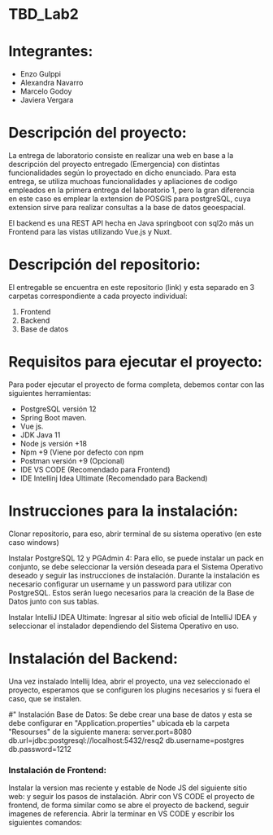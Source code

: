 # TBD_Lab2

# Integrantes: 
* Enzo Gulppi
* Alexandra Navarro
* Marcelo Godoy
* Javiera Vergara

# Descripción del proyecto:
La entrega de laboratorio consiste en realizar una web en base a la descripción del proyecto entregado (Emergencia) con distintas funcionalidades según lo proyectado en dicho enunciado. Para esta entrega, se utiliza muchoas funcionalidades y apliaciones de codigo empleados en la primera entrega del laboratorio 1, pero la gran diferencia en este caso es emplear la extension de POSGIS para postgreSQL, cuya extension sirve para realizar consultas a la base de datos geoespacial.

El backend es una REST API hecha en Java springboot con sql2o más un Frontend para las vistas utilizando Vue.js y Nuxt.

# Descripción del repositorio:
El entregable se encuentra en este repositorio (link) y esta separado en 3 carpetas correspondiente a cada proyecto individual:
1. Frontend
1. Backend
1. Base de datos

# Requisitos para ejecutar el proyecto:
Para poder ejecutar el proyecto de forma completa, debemos contar con las siguientes herramientas:
- PostgreSQL versión 12
- Spring Boot maven.
- Vue js.
- JDK Java 11
- Node js versión +18
- Npm +9 (Viene por defecto con npm
- Postman versión +9 (Opcional)
- IDE VS CODE (Recomendado para Frontend)
- IDE Intellinj Idea Ultimate (Recomendado para Backend)

# Instrucciones para la instalación:
Clonar repositorio, para eso, abrir terminal de su sistema operativo (en este caso windows)

Instalar PostgreSQL 12 y PGAdmin 4: Para ello, se puede instalar un pack en conjunto, se debe seleccionar la versión deseada para el Sistema Operativo deseado y seguir las instrucciones de instalación. Durante la instalación es necesario configurar un username y un password para utilizar con PostgreSQL. Estos serán luego necesarios para la creación de la Base de Datos junto con sus tablas.

Instalar IntelliJ IDEA Ultimate: Ingresar al sitio web oficial de IntelliJ IDEA y seleccionar el instalador dependiendo del Sistema Operativo en uso.

# Instalación del Backend:
Una vez instalado Intellij Idea, abrir el proyecto, una vez seleccionado el proyecto, esperamos que se configuren los plugins necesarios y si fuera el caso, que se instalen.

#" Instalación Base de Datos:
Se debe crear una base de datos y esta se debe configurar en "Application.properties" ubicada eb la carpeta "Resourses" de la siguiente manera:
server.port=8080
db.url=jdbc:postgresql://localhost:5432/resq2
db.username=postgres
db.password=1212

### Instalación de Frontend:
Instalar la version mas reciente y estable de Node JS del siguiente sitio web:       y seguir los pasos de instalación.
Abrir con VS CODE el proyecto de frontend, de forma similar como se abre el proyecto de backend, seguir imagenes de referencia.
Abrir la terminar en VS CODE y escribir los siguientes comandos:
